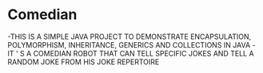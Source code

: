 # Comedian
   -THIS IS A SIMPLE JAVA PROJECT TO DEMONSTRATE ENCAPSULATION, POLYMORPHISM, INHERITANCE, GENERICS AND COLLECTIONS IN JAVA
   -IT ' S A COMEDIAN ROBOT THAT CAN TELL SPECIFIC JOKES AND TELL A RANDOM JOKE FROM HIS JOKE REPERTOIRE 
  
